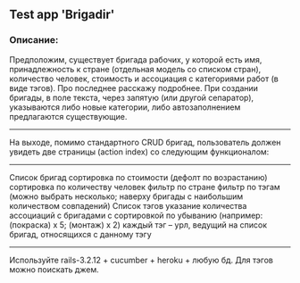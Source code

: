 Test app 'Brigadir'
-------------------

### Описание: ###
Предположим, существует бригада рабочих, у которой есть имя, принадлежность к стране (отдельная модель со списком стран), количество человек, стоимость и ассоциация с категориями работ (в виде тэгов). Про последнее расскажу подробнее. При создании бригады, в поле текста, через запятую (или другой сепаратор), указываются либо новые категории, либо автозаполнением предлагаются существующие.

------------------------------------------------
На выходе, помимо стандартного CRUD бригад, пользователь должен увидеть две страницы (action index) со следующим функционалом:

------------------------------------------------
Список бригад
сортировка по стоимости (дефолт по возрастанию)
сортировка по количеству человек
фильтр по стране
фильтр по тэгам (можно выбрать несколько; наверху бригады с наибольшим количеством совпадений)
Список тэгов
указание количества ассоциаций с бригадами с сортировкой по убыванию (например: (покраска) х 5; (монтаж) х 2)
каждый тэг – урл, ведущий на список бригад, относящихся с данному тэгу

------------------------------------------------
Используйте rails-3.2.12 + cucumber + heroku + любую бд. Для тэгов можно поискать джем.
